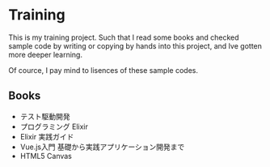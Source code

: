 # Training

This is my training project.
Such that I read some books and checked sample code by writing or copying by hands into this project, and Ive gotten more deeper learning.

Of cource, I pay mind to lisences of these sample codes.

## Books

* テスト駆動開発
* プログラミング Elixir
* Elixir 実践ガイド
* Vue.js入門 基礎から実践アプリケーション開発まで
* HTML5 Canvas


